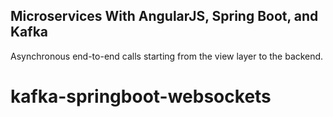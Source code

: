 ## Microservices With AngularJS, Spring Boot, and Kafka
Asynchronous end-to-end calls starting from the view layer to the backend.

# kafka-springboot-websockets
